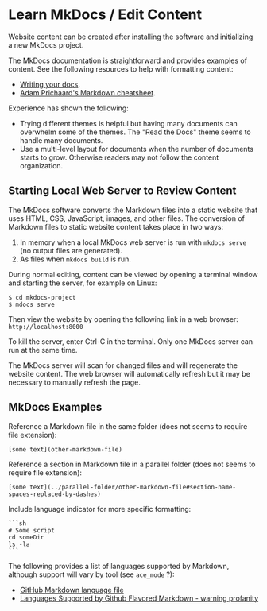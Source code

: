 # Learn MkDocs / Edit Content

Website content can be created after installing the software and initializing a new MkDocs project.

The MkDocs documentation is straightforward and provides examples of content.
See the following resources to help with formatting content:

* [Writing your docs](http://www.mkdocs.org/user-guide/writing-your-docs/).
* [Adam Prichaard's Markdown cheatsheet](https://github.com/adam-p/markdown-here/wiki/Markdown-Cheatsheet).

Experience has shown the following:

* Trying different themes is helpful but having many documents can overwhelm some of the themes.
The "Read the Docs" theme seems to handle many documents.
* Use a multi-level layout for documents when the number of documents starts to grow.
Otherwise readers may not follow the content organization.

## Starting Local Web Server to Review Content

The MkDocs software converts the Markdown files into a static website that uses HTML, CSS, JavaScript, images, and other files.
The conversion of Markdown files to static website content takes place in two ways:

1. In memory when a local MkDocs web server is run  with `mkdocs serve` (no output files are generated).
2. As files when `mkdocs build` is run.

During normal editing, content can be viewed by opening a terminal window and starting the server, for example on Linux:

```
$ cd mkdocs-project
$ mdocs serve
```

Then view the website by opening the following link in a web browser:  `http://localhost:8000`

To kill the server, enter Ctrl-C in the terminal.  Only one MkDocs server can run at the same time.

The MkDocs server will scan for changed files and will regenerate the website content.
The web browser will automatically refresh but it may be necessary to manually refresh the page.

## MkDocs Examples

Reference a Markdown file in the same folder (does not seems to require file extension):

```
[some text](other-markdown-file)

```

Reference a section in Markdown file in a parallel folder (does not seems to require file extension):

```
[some text](../parallel-folder/other-markdown-file#section-name-spaces-replaced-by-dashes)

```

Include language indicator for more specific formatting:

``````
```sh
# Some script
cd someDir
ls -la
```
``````

The following provides a list of languages supported by Markdown, although support will vary by tool (see `ace_mode` ?):

* [GitHub Markdown language file](https://github.com/github/linguist/blob/master/lib/linguist/languages.yml)
* [Languages Supported by Github Flavored Markdown - warning profanity](http://www.rubycoloredglasses.com/2013/04/languages-supported-by-github-flavored-markdown/)
